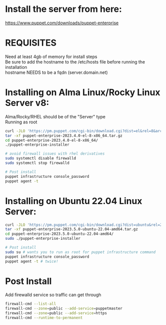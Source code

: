 # Install the server from here:
https://www.puppet.com/downloads/puppet-enterprise

# REQUISITES 
Need at least 4gb of memory for install steps  
Be sure to add the hostname to the /etc/hosts file before running the installation  
hostname NEEDS to be a fqdn (server.domain.net)  

# Installing on Alma Linux/Rocky Linux Server v8: 
Alma/Rocky/RHEL should be of the "Server" type  
Running as root   
```bash
curl -JLO 'https://pm.puppet.com/cgi-bin/download.cgi?dist=el&rel=8&arch=x86_64&ver=latest'
tar -xf puppet-enterprise-2023.4.0-el-8-x86_64.tar.gz
cd puppet-enterprise-2023.4.0-el-8-x86_64/
./puppet-enterprise-installer

# avoid firewall issues with rhel derivatives
sudo systemctl disable firewalld
sudo systemctl stop firewalld

# Post install
puppet infrastructure console_password
puppet agent -t
```
# Installing on Ubuntu 22.04 Linux Server: 
```bash
curl -JLO 'https://pm.puppet.com/cgi-bin/download.cgi?dist=ubuntu&rel=22.04&arch=amd64&ver=latest'
tar -xf puppet-enterprise-2023.5.0-ubuntu-22.04-amd64.tar.gz
cd puppet-enterprise-2023.5.0-ubuntu-22.04-amd64/
sudo ./puppet-enterprise-installer

# Post install
sudo su # wants you to run as root for puppet infrastructure command
puppet infrastructure console_password
puppet agent -t # twice!
```


# Post Install 
Add firewalld service so traffic can get through
```bash
firewall-cmd --list-all
firewall-cmd --zone=public --add-service=puppetmaster
firewall-cmd --zone=public --add-service=https
firewall-cmd --runtime-to-permanent
```


